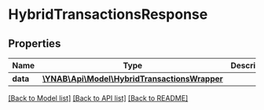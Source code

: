 # HybridTransactionsResponse

## Properties
Name | Type | Description | Notes
------------ | ------------- | ------------- | -------------
**data** | [**\YNAB\Api\Model\HybridTransactionsWrapper**](HybridTransactionsWrapper.md) |  | 

[[Back to Model list]](../README.md#documentation-for-models) [[Back to API list]](../README.md#documentation-for-api-endpoints) [[Back to README]](../README.md)


